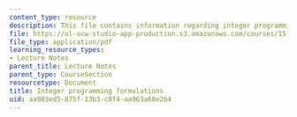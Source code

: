 ```yaml
---
content_type: resource
description: This file contains information regarding integer programming formulations.
file: https://ol-ocw-studio-app-production.s3.amazonaws.com/courses/15-053-optimization-methods-in-management-science-spring-2013/aa983ed5875f13b3c8f4aa963a68e2b4_MIT15_053S13_lec11.pdf
file_type: application/pdf
learning_resource_types:
- Lecture Notes
parent_title: Lecture Notes
parent_type: CourseSection
resourcetype: Document
title: Integer programming formulations
uid: aa983ed5-875f-13b3-c8f4-aa963a68e2b4
---
```

